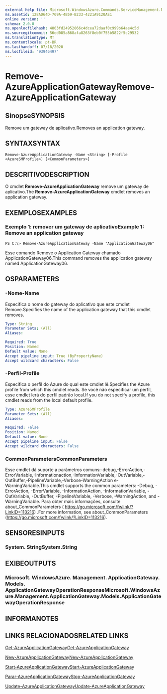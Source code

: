 ```yaml
---
external help file: Microsoft.WindowsAzure.Commands.ServiceManagement.Network.dll-Help.xml
ms.assetid: 128AD64D-709A-4B59-B233-4221A9120AE1
online version: ''
schema: 2.0.0
ms.openlocfilehash: 4803fd24952066c4dcea72daaf0c999b64ae4c5d
ms.sourcegitcommit: 56ed085a868afa8263f8eb0f755b5822f5c29532
ms.translationtype: MT
ms.contentlocale: pt-BR
ms.lasthandoff: 07/18/2020
ms.locfileid: "93946497"
---
```

# <span data-ttu-id="c92bd-101">Remove-AzureApplicationGateway</span><span class="sxs-lookup"><span data-stu-id="c92bd-101">Remove-AzureApplicationGateway</span></span>

## <span data-ttu-id="c92bd-102">Sinopse</span><span class="sxs-lookup"><span data-stu-id="c92bd-102">SYNOPSIS</span></span>
<span data-ttu-id="c92bd-103">Remove um gateway de aplicativo.</span><span class="sxs-lookup"><span data-stu-id="c92bd-103">Removes an application gateway.</span></span>

## <span data-ttu-id="c92bd-104">SYNTAX</span><span class="sxs-lookup"><span data-stu-id="c92bd-104">SYNTAX</span></span>

```
Remove-AzureApplicationGateway -Name <String> [-Profile <AzureSMProfile>] [<CommonParameters>]
```

## <span data-ttu-id="c92bd-105">DESCRITIVO</span><span class="sxs-lookup"><span data-stu-id="c92bd-105">DESCRIPTION</span></span>
<span data-ttu-id="c92bd-106">O cmdlet **Remove-AzureApplicationGateway** remove um gateway de aplicativo.</span><span class="sxs-lookup"><span data-stu-id="c92bd-106">The **Remove-AzureApplicationGateway** cmdlet removes an application gateway.</span></span>

## <span data-ttu-id="c92bd-107">EXEMPLOS</span><span class="sxs-lookup"><span data-stu-id="c92bd-107">EXAMPLES</span></span>

### <span data-ttu-id="c92bd-108">Exemplo 1: remover um gateway de aplicativo</span><span class="sxs-lookup"><span data-stu-id="c92bd-108">Example 1: Remove an application gateway</span></span>
```
PS C:\> Remove-AzureApplicationGateway -Name "ApplicationGateway06"
```

<span data-ttu-id="c92bd-109">Esse comando Remove o Application Gateway chamado ApplicationGateway06.</span><span class="sxs-lookup"><span data-stu-id="c92bd-109">This command removes the application gateway named ApplicationGateway06.</span></span>

## <span data-ttu-id="c92bd-110">OS</span><span class="sxs-lookup"><span data-stu-id="c92bd-110">PARAMETERS</span></span>

### <span data-ttu-id="c92bd-111">-Nome</span><span class="sxs-lookup"><span data-stu-id="c92bd-111">-Name</span></span>
<span data-ttu-id="c92bd-112">Especifica o nome do gateway do aplicativo que este cmdlet Remove.</span><span class="sxs-lookup"><span data-stu-id="c92bd-112">Specifies the name of the application gateway that this cmdlet removes.</span></span>

```yaml
Type: String
Parameter Sets: (All)
Aliases: 

Required: True
Position: Named
Default value: None
Accept pipeline input: True (ByPropertyName)
Accept wildcard characters: False
```

### <span data-ttu-id="c92bd-113">-Perfil</span><span class="sxs-lookup"><span data-stu-id="c92bd-113">-Profile</span></span>
<span data-ttu-id="c92bd-114">Especifica o perfil do Azure do qual este cmdlet lê.</span><span class="sxs-lookup"><span data-stu-id="c92bd-114">Specifies the Azure profile from which this cmdlet reads.</span></span> <span data-ttu-id="c92bd-115">Se você não especificar um perfil, esse cmdlet lerá do perfil padrão local.</span><span class="sxs-lookup"><span data-stu-id="c92bd-115">If you do not specify a profile, this cmdlet reads from the local default profile.</span></span>

```yaml
Type: AzureSMProfile
Parameter Sets: (All)
Aliases: 

Required: False
Position: Named
Default value: None
Accept pipeline input: False
Accept wildcard characters: False
```

### <span data-ttu-id="c92bd-116">CommonParameters</span><span class="sxs-lookup"><span data-stu-id="c92bd-116">CommonParameters</span></span>
<span data-ttu-id="c92bd-117">Esse cmdlet dá suporte a parâmetros comuns:-debug,-ErrorAction,-ErrorVariable,-Informationaction,-InformationVariable,-OutVariable,-OutBuffer,-PipelineVariable,-Verbose-WarningAction e-WarningVariable.</span><span class="sxs-lookup"><span data-stu-id="c92bd-117">This cmdlet supports the common parameters: -Debug, -ErrorAction, -ErrorVariable, -InformationAction, -InformationVariable, -OutVariable, -OutBuffer, -PipelineVariable, -Verbose, -WarningAction, and -WarningVariable.</span></span> <span data-ttu-id="c92bd-118">Para obter mais informações, consulte about_CommonParameters ( https://go.microsoft.com/fwlink/?LinkID=113216) .</span><span class="sxs-lookup"><span data-stu-id="c92bd-118">For more information, see about_CommonParameters (https://go.microsoft.com/fwlink/?LinkID=113216).</span></span>

## <span data-ttu-id="c92bd-119">SENSORES</span><span class="sxs-lookup"><span data-stu-id="c92bd-119">INPUTS</span></span>

### <span data-ttu-id="c92bd-120">System. String</span><span class="sxs-lookup"><span data-stu-id="c92bd-120">System.String</span></span>

## <span data-ttu-id="c92bd-121">EXIBE</span><span class="sxs-lookup"><span data-stu-id="c92bd-121">OUTPUTS</span></span>

### <span data-ttu-id="c92bd-122">Microsoft. WindowsAzure. Management. ApplicationGateway. Models. ApplicationGatewayOperationResponse</span><span class="sxs-lookup"><span data-stu-id="c92bd-122">Microsoft.WindowsAzure.Management.ApplicationGateway.Models.ApplicationGatewayOperationResponse</span></span>

## <span data-ttu-id="c92bd-123">INFORMA</span><span class="sxs-lookup"><span data-stu-id="c92bd-123">NOTES</span></span>

## <span data-ttu-id="c92bd-124">LINKS RELACIONADOS</span><span class="sxs-lookup"><span data-stu-id="c92bd-124">RELATED LINKS</span></span>

[<span data-ttu-id="c92bd-125">Get-AzureApplicationGateway</span><span class="sxs-lookup"><span data-stu-id="c92bd-125">Get-AzureApplicationGateway</span></span>](./Get-AzureApplicationGateway.md)

[<span data-ttu-id="c92bd-126">New-AzureApplicationGateway</span><span class="sxs-lookup"><span data-stu-id="c92bd-126">New-AzureApplicationGateway</span></span>](./New-AzureApplicationGateway.md)

[<span data-ttu-id="c92bd-127">Start-AzureApplicationGateway</span><span class="sxs-lookup"><span data-stu-id="c92bd-127">Start-AzureApplicationGateway</span></span>](./Start-AzureApplicationGateway.md)

[<span data-ttu-id="c92bd-128">Parar-AzureApplicationGateway</span><span class="sxs-lookup"><span data-stu-id="c92bd-128">Stop-AzureApplicationGateway</span></span>](./Stop-AzureApplicationGateway.md)

[<span data-ttu-id="c92bd-129">Update-AzureApplicationGateway</span><span class="sxs-lookup"><span data-stu-id="c92bd-129">Update-AzureApplicationGateway</span></span>](./Update-AzureApplicationGateway.md)


